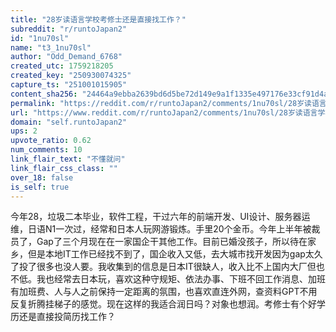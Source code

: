 ```yaml
---
title: "28岁读语言学校考修士还是直接找工作？"
subreddit: "r/runtoJapan2"
id: "1nu70sl"
name: "t3_1nu70sl"
author: "Odd_Demand_6768"
created_utc: 1759218205
created_key: "250930074325"
capture_ts: "251001015905"
content_sha256: "24464a9ebba2639bd6d5be72d149e9a1f1335e497176e33cf91d4a7c4d71b94a"
permalink: "https://reddit.com/r/runtoJapan2/comments/1nu70sl/28岁读语言学校考修士还是直接找工作/"
url: "https://www.reddit.com/r/runtoJapan2/comments/1nu70sl/28岁读语言学校考修士还是直接找工作/"
domain: "self.runtoJapan2"
ups: 2
upvote_ratio: 0.62
num_comments: 10
link_flair_text: "不懂就问"
link_flair_css_class: ""
over_18: false
is_self: true
---
```


今年28，垃圾二本毕业，软件工程，干过六年的前端开发、UI设计、服务器运维，日语N1一次过，经常和日本人玩网游锻炼。手里20个金币。今年上半年被裁员了，Gap了三个月现在在一家国企干其他工作。目前已婚没孩子，所以待在家乡，但是本地IT工作已经找不到了，国企收入又低，去大城市找开发因为gap太久了投了很多也没人要。我收集到的信息是日本IT很缺人，收入比不上国内大厂但也不低。我也经常去日本玩，喜欢这种守规矩、依法办事、下班不回工作消息、加班有加班费、人与人之前保持一定距离的氛围，也喜欢直连外网，查资料GPT不用反复折腾挂梯子的感觉。现在这样的我适合润日吗？对象也想润。考修士有个好学历还是直接投简历找工作？
